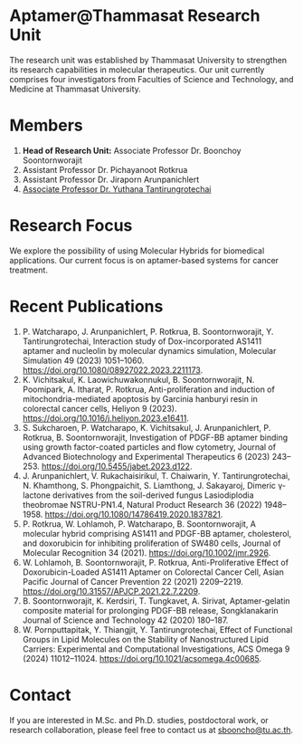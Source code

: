 # Aptamer@Thammasat Research Unit

The research unit was established by Thammasat University to strengthen its research capabilities in molecular therapeutics.  Our unit currently comprises four investigators from Faculties of Science and Technology, and Medicine at Thammasat University.

# Members
1. **Head of Research Unit:** Associate Professor Dr. Boonchoy Soontornworajit 
2. Assistant Professor Dr. Pichayanoot Rotkrua
3. Assistant Professor Dr. Jiraporn Arunpanichlert
4. [Associate Professor Dr. Yuthana Tantirungrotechai](https://yt203y.github.io/CVyt/)

# Research Focus
We explore the possibility of using Molecular Hybrids for biomedical applications.  Our current focus is on aptamer-based systems for cancer treatment.

# Recent Publications

1. P. Watcharapo, J. Arunpanichlert, P. Rotkrua, B. Soontornworajit, Y. Tantirungrotechai, Interaction study of Dox-incorporated AS1411 aptamer and nucleolin by molecular dynamics simulation, Molecular Simulation 49 (2023) 1051–1060. https://doi.org/10.1080/08927022.2023.2211173.
2. K. Vichitsakul, K. Laowichuwakonnukul, B. Soontornworajit, N. Poomipark, A. Itharat, P. Rotkrua, Anti-proliferation and induction of mitochondria-mediated apoptosis by Garcinia hanburyi resin in colorectal cancer cells, Heliyon 9 (2023). https://doi.org/10.1016/j.heliyon.2023.e16411.
3.  S. Sukcharoen, P. Watcharapo, K. Vichitsakul, J. Arunpanichlert, P. Rotkrua, B. Soontornworajit, Investigation of PDGF-BB aptamer binding using growth factor-coated particles and flow cytometry, Journal of Advanced Biotechnology and Experimental Therapeutics 6 (2023) 243–253. https://doi.org/10.5455/jabet.2023.d122.
4.  J. Arunpanichlert, V. Rukachaisirikul, T. Chaiwarin, Y. Tantirungrotechai, N. Khamthong, S. Phongpaichit, S. Liamthong, J. Sakayaroj, Dimeric γ-lactone derivatives from the soil-derived fungus Lasiodiplodia theobromae NSTRU-PN1.4, Natural Product Research 36 (2022) 1948–1958. https://doi.org/10.1080/14786419.2020.1837821.
5.   P. Rotkrua, W. Lohlamoh, P. Watcharapo, B. Soontornworajit, A molecular hybrid comprising AS1411 and PDGF-BB aptamer, cholesterol, and doxorubicin for inhibiting proliferation of SW480 cells, Journal of Molecular Recognition 34 (2021). https://doi.org/10.1002/jmr.2926.
6.   W. Lohlamoh, B. Soontornworajit, P. Rotkrua, Anti-Proliferative Effect of Doxorubicin-Loaded AS1411 Aptamer on Colorectal Cancer Cell, Asian Pacific Journal of Cancer Prevention 22 (2021) 2209–2219. https://doi.org/10.31557/APJCP.2021.22.7.2209.
7. B. Soontornworajit, K. Kerdsiri, T. Tungkavet, A. Sirivat, Aptamer-gelatin composite material for prolonging PDGF-BB release, Songklanakarin Journal of Science and Technology 42 (2020) 180–187.
8. W. Pornputtapitak, Y. Thiangjit, Y. Tantirungrotechai, Effect of Functional Groups in Lipid Molecules on the Stability of Nanostructured Lipid Carriers: Experimental and Computational Investigations, ACS Omega 9 (2024) 11012–11024. https://doi.org/10.1021/acsomega.4c00685.



# Contact
If you are interested in M.Sc. and Ph.D. studies, postdoctoral work, or research collaboration, please feel free to contact us at [sbooncho@tu.ac.th](mailto:sboochu@tu.ac.th).
